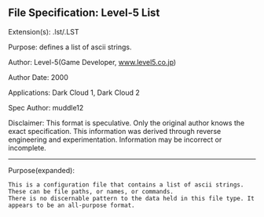 File Specification:		Level-5 List
------------------------------------------------------------------------------------------------

Extension(s):			.lst/.LST

Purpose:			defines a list of ascii strings.

Author:				Level-5(Game Developer, www.level5.co.jp)

Author Date:			2000

Applications:			Dark Cloud 1, Dark Cloud 2

Spec Author:			muddle12

Disclaimer:				This format is speculative. Only the original author knows the exact specification.
	This information was derived through reverse engineering and experimentation. Information may be incorrect or	
	incomplete.

------------------------------------------------------------------------------------------------

Purpose(expanded):		
	
	This is a configuration file that contains a list of ascii strings. These can be file paths, or names, or commands. 
	There is no discernable pattern to the data held in this file type. It appears to be an all-purpose format.
